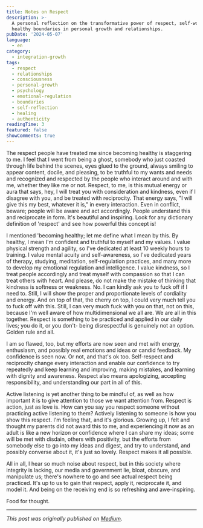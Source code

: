 ```yaml
---
title: Notes on Respect
description: >-
  A personal reflection on the transformative power of respect, self-worth, and
  healthy boundaries in personal growth and relationships.
pubDate: '2024-05-07'
language:
  - en
category:
  - integration-growth
tags:
  - respect
  - relationships
  - consciousness
  - personal-growth
  - psychology
  - emotional-regulation
  - boundaries
  - self-reflection
  - healing
  - authenticity
readingTime: 3
featured: false
showComments: true
---
```


The respect people have treated me since becoming healthy is staggering to me. I feel that I went from being a ghost, somebody who just coasted through life behind the scenes, eyes glued to the ground, always smiling to appear content, docile, and pleasing, to be truthful to my wants and needs and recognized and respected by the people who interact around and with me, whether they like me or not. Respect, to me, is this mutual energy or aura that says, hey, I will treat you with consideration and kindness, even if I disagree with you, and be treated with reciprocity. That energy says, "I will give this my best, whatever it is," in every interaction. Even in conflict, beware; people will be aware and act accordingly. People understand this and reciprocate in form. It's beautiful and inspiring. Look for any dictionary definition of 'respect' and see how powerful this concept is!

I mentioned 'becoming healthy; let me define what I mean by this. By healthy, I mean I'm confident and truthful to myself and my values. I value physical strength and agility, so I've dedicated at least 10 weekly hours to training. I value mental acuity and self-awareness, so I've dedicated years of therapy, studying, meditation, self-regulation practices, and many more to develop my emotional regulation and intelligence. I value kindness, so I treat people accordingly and treat myself with compassion so that I can treat others with heart. And please, do not make the mistake of thinking that kindness is softness or weakness. No. I can kindly ask you to fuck off if I need to. Still, I will show the proper and proportionate levels of cordiality and energy. And on top of that, the cherry on top, I could very much tell you to fuck off with this. Still, I can very much fuck with you on that, not on this, because I'm well aware of how multidimensional we all are. We are all in this together. Respect is something to be practiced and applied in our daily lives; you do it, or you don't- being disrespectful is genuinely not an option. Golden rule and all.

I am so flawed, too, but my efforts are now seen and met with energy, enthusiasm, and possibly real emotions and ideas or candid feedback. My confidence is seen now. Or not, and that's ok too. Self-respect and reciprocity change every interaction and enable our confidence to try repeatedly and keep learning and improving, making mistakes, and learning with dignity and awareness. Respect also means apologizing, accepting responsibility, and understanding our part in all of this.

Active listening is yet another thing to be mindful of, as well as how important it is to give attention to those we want attention from. Respect is action, just as love is. How can you say you respect someone without practicing active listening to them? Actively listening to someone is how you show this respect. I'm feeling that, and it's glorious. Growing up, I felt and thought my parents did not award this to me, and experiencing it now as an adult is like a new horizon or confidence where I can share my ideas; some will be met with disdain, others with positivity, but the efforts from somebody else to go into my ideas and digest, and try to understand, and possibly converse about it, it's just so lovely. Respect makes it all possible.

All in all, I hear so much noise about respect, but in this society where integrity is lacking, our media and government lie, bloat, obscure, and manipulate us; there's nowhere to go and see actual respect being practiced. It's up to us to gain that respect, apply it, reciprocate it, and model it. And being on the receiving end is so refreshing and awe-inspiring.

Food for thought.

---

_This post was originally published on [Medium](https://medium.com/@wizards777/notes-on-respect-0ff922fedccf)._
